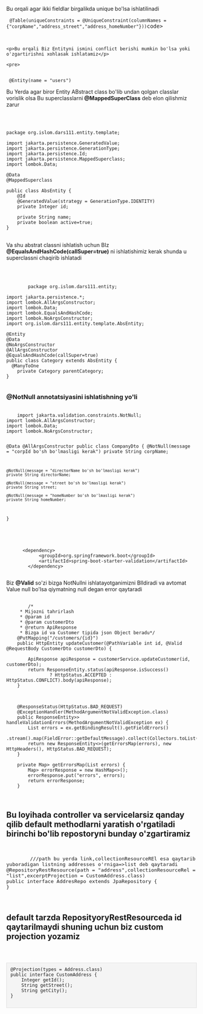 



<body>
   <p>Bu orqali agar ikki fieldlar birgalikda unique bo'lsa ishlatilinadi</p>
<pre> <code>@Table(uniqueConstraints = @UniqueConstraint(columnNames = {"corpName","address_street","address_homeNumber"}))</code>code></pre><br>

    <p>Bu orqali Biz Entityni ismini conflict berishi mumkin bo'lsa yoki o'zgartirishni xohlasak ishlatamiz</p>

    <pre>
<code>
 @Entity(name = "users")
</code>
</pre>
<p>Bu Yerda agar biror Entity ABstract class bo'lib undan qolgan classlar vorislik olsa Bu superclasslarni<b> @MappedSuperClass</b> deb elon qilishmiz zarur </p><br>

<pre>
<code>
package org.islom.dars111.entity.template;

import jakarta.persistence.GeneratedValue;
import jakarta.persistence.GenerationType;
import jakarta.persistence.Id;
import jakarta.persistence.MappedSuperclass;
import lombok.Data;

@Data
@MappedSuperclass

public class AbsEntity {
    @Id
    @GeneratedValue(strategy = GenerationType.IDENTITY)
    private Integer id;

    private String name;
    private boolean active=true;
}
</code>
</pre>
 <p>Va shu abstrat classni ishlatish uchun BIz  <b>@EqualsAndHashCode(callSuper=true)</b> ni ishlatishimiz kerak shunda u superclassni chaqirib ishlatadi </p><br>
<pre>
    <code>
        package org.islom.dars111.entity;

import jakarta.persistence.*;
import lombok.AllArgsConstructor;
import lombok.Data;
import lombok.EqualsAndHashCode;
import lombok.NoArgsConstructor;
import org.islom.dars111.entity.template.AbsEntity;

@Entity
@Data
@NoArgsConstructor
@AllArgsConstructor
@EqualsAndHashCode(callSuper=true)
public class Category extends AbsEntity {
  @ManyToOne
    private Category parentCategory;
}
    </code>
</pre>
<h3>@NotNull annotatsiyasini ishlatishning yo'li</h3>
<pre>
  <code>
    import jakarta.validation.constraints.NotNull;
import lombok.AllArgsConstructor;
import lombok.Data;
import lombok.NoArgsConstructor;

@Data
@AllArgsConstructor
public class CompanyDto {
    @NotNull(message = "corpId bo'sh bo'lmasligi kerak")
    private String corpName;

    @NotNull(message = "directorName bo'sh bo'lmasligi kerak")
    private String directorName;

    @NotNull(message = "street bo'sh bo'lmasligi kerak")
    private String street;

    @NotNull(message = "homeNumber bo'sh bo'lmasligi kerak")
    private String homeNumber;
}

  </code>
</pre>

<pre>
  <code>
      &lt;dependency&gt;
            &lt;groupId&gt;org.springframework.boot&lt;/groupId&gt;
            &lt;artifactId&gt;spring-boot-starter-validation&lt;/artifactId&gt;
        &lt;/dependency&gt;
  </code>
</pre>

<p>Biz <b>@Valid</b> so'zi bizga NotNullni ishlatayotganimizni BIldiradi va avtomat Value null bo'lsa qiymatning null degan error qaytaradi</p>

<pre>
  <code>
        /*
     * Mijozni tahrirlash
     * @param id
     * @param customerDto
     * @return ApiResponse
     * Bizga id va Customer tipida json Object beradu*/
    @PutMapping("/customers/{id}")
    public HttpEntity<ApiResponse> updateCustomer(@PathVariable int id, @Valid @RequestBody CustomerDto customerDto) {

        ApiResponse apiResponse = customerService.updateCustomer(id, customerDto);
        return ResponseEntity.status(apiResponse.isSuccess()
                ? HttpStatus.ACCEPTED : HttpStatus.CONFLICT).body(apiResponse);
    }

 

    @ResponseStatus(HttpStatus.BAD_REQUEST)
    @ExceptionHandler(MethodArgumentNotValidException.class)
    public ResponseEntity<Map<String, List<String>>> handleValidationErrors(MethodArgumentNotValidException ex) {
        List<String> errors = ex.getBindingResult().getFieldErrors()
                .stream().map(FieldError::getDefaultMessage).collect(Collectors.toList());
        return new ResponseEntity<>(getErrorsMap(errors), new HttpHeaders(), HttpStatus.BAD_REQUEST);
    }

    private Map<String, List<String>> getErrorsMap(List<String> errors) {
        Map<String, List<String>> errorResponse = new HashMap<>();
        errorResponse.put("errors", errors);
        return errorResponse;
    }

  </code>
</pre>
<body>
<h2>Bu loyihada controller va servicelarsiz qanday qilib default methodlarni yaratish o'rgatiladi birinchi bo'lib repostoryni bunday o'zgartiramiz </h2>
<pre>
<code>
    <font size="2">
        ///path bu yerda link,collectionResourceREl esa qaytarib yuboradigan listning addresses o'rniga=>list deb qaytaradi
@RepositoryRestResource(path = "address",collectionResourceRel = "list",excerptProjection = CustomAddress.class)
public interface AddresRepo extends JpaRepository<Address, Integer> {
} 
    </font>
</code>
</pre>
<h2>default tarzda ReposityoryRestResourceda id qaytarilmaydi shuning uchun biz custom projection yozamiz</h2>
<pre>
<code>
    <pre style="background-color: #f4f4f4; border: 1px solid #ddd; padding: 10px;">
@Projection(types = Address.class)
public interface CustomAddress {
    Integer getId();
    String getStreet();
    String getCity();
}
        </pre>
</code>
</pre>
</body>
  
